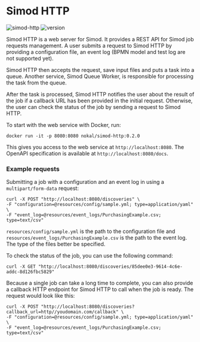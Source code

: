 # Simod HTTP

![simod-http](https://github.com/AutomatedProcessImprovement/simod-http/actions/workflows/simod-http-build.yaml/badge.svg)
![version](https://img.shields.io/github/v/tag/AutomatedProcessImprovement/simod-http)

Simod HTTP is a web server for Simod. It provides a REST API for Simod job requests management. A user submits a request to Simod HTTP by providing a configuration file, an event log (BPMN model and test log are not supported yet). 

Simod HTTP then accepts the request, save input files and puts a task into a queue. Another service, Simod Queue Worker, is responsible for processing the task from the queue.

After the task is processed, Simod HTTP notifies the user about the result of the job if a callback URL has been provided in the initial request. Otherwise, the user can check the status of the job by sending a request to Simod HTTP.

To start with the web service with Docker, run:

```shell
docker run -it -p 8080:8080 nokal/simod-http:0.2.0
```

This gives you access to the web service at `http://localhost:8080`. The OpenAPI specification is available
at `http://localhost:8080/docs`.

### Example requests

Submitting a job with a configuration and an event log in using a `multipart/form-data` request:

```shell
curl -X POST "http://localhost:8080/discoveries" \
-F "configuration=@resources/config/sample.yml; type=application/yaml" \
-F "event_log=@resources/event_logs/PurchasingExample.csv; type=text/csv"
```

`resources/config/sample.yml` is the path to the configuration file and `resources/event_logs/PurchasingExample.csv` is
the path to the event log. The type of the files better be specified.

To check the status of the job, you can use the following command:

```shell
curl -X GET "http://localhost:8080/discoveries/85dee0e3-9614-4c6e-addc-8d126fbc5829"
```

Because a single job can take a long time to complete, you can also provide a callback HTTP endpoint for Simod HTTP to
call when the job is ready. The request would look like this:

```shell
curl -X POST "http://localhost:8080/discoveries?callback_url=http//youdomain.com/callback" \
-F "configuration=@resources/config/sample.yml; type=application/yaml" \
-F "event_log=@resources/event_logs/PurchasingExample.csv; type=text/csv"
```
